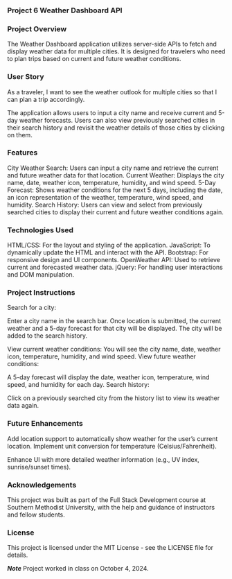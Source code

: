 ### Project 6 Weather Dashboard API

### Project Overview
The Weather Dashboard application utilizes server-side APIs to fetch and display weather data for multiple cities. It is designed for travelers who need to plan trips based on current and future weather conditions.

### User Story
As a traveler, I want to see the weather outlook for multiple cities so that I can plan a trip accordingly.

The application allows users to input a city name and receive current and 5-day weather forecasts. Users can also view previously searched cities in their search history and revisit the weather details of those cities by clicking on them.

### Features
City Weather Search: Users can input a city name and retrieve the current and future weather data for that location.
Current Weather: Displays the city name, date, weather icon, temperature, humidity, and wind speed.
5-Day Forecast: Shows weather conditions for the next 5 days, including the date, an icon representation of the weather, temperature, wind speed, and humidity.
Search History: Users can view and select from previously searched cities to display their current and future weather conditions again.

### Technologies Used
HTML/CSS: For the layout and styling of the application.
JavaScript: To dynamically update the HTML and interact with the API.
Bootstrap: For responsive design and UI components.
OpenWeather API: Used to retrieve current and forecasted weather data.
jQuery: For handling user interactions and DOM manipulation.

### Project Instructions
Search for a city:

Enter a city name in the search bar.
Once location is submitted, the current weather and a 5-day forecast for that city will be displayed.
The city will be added to the search history.

View current weather conditions:
You will see the city name, date, weather icon, temperature, humidity, and wind speed.
View future weather conditions:

A 5-day forecast will display the date, weather icon, temperature, wind speed, and humidity for each day.
Search history:

Click on a previously searched city from the history list to view its weather data again.

### Future Enhancements
Add location support to automatically show weather for the user’s current location.
Implement unit conversion for temperature (Celsius/Fahrenheit).

Enhance UI with more detailed weather information (e.g., UV index, sunrise/sunset times).

### Acknowledgements
This project was built as part of the Full Stack Development course at Southern Methodist University, with the help and guidance of instructors and fellow students.

### License
This project is licensed under the MIT License - see the LICENSE file for details.

***Note***
Project worked in class on October 4, 2024. 